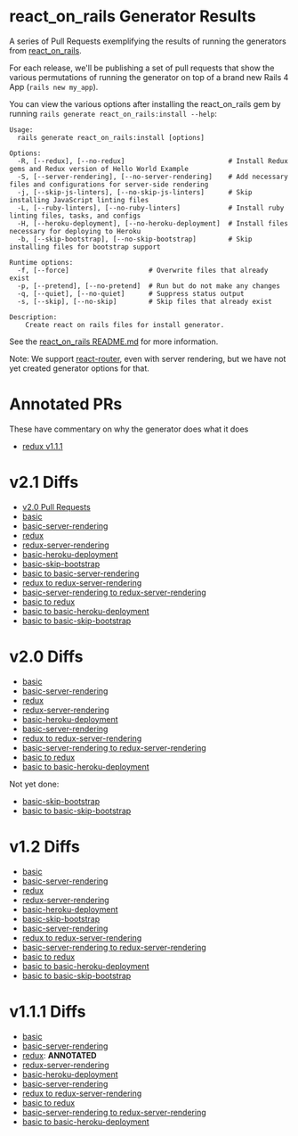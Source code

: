 # react_on_rails Generator Results

A series of Pull Requests exemplifying the results of running the generators from [react_on_rails](https://github.com/shakacode/react_on_rails/).

For each release, we'll be publishing a set of pull requests that show the various permutations of running the generator on top of a brand new Rails 4 App (`rails new my_app`).

You can view the various options after installing the react_on_rails gem by running `rails generate react_on_rails:install --help`:

```
Usage:
  rails generate react_on_rails:install [options]

Options:
  -R, [--redux], [--no-redux]                          # Install Redux gems and Redux version of Hello World Example
  -S, [--server-rendering], [--no-server-rendering]    # Add necessary files and configurations for server-side rendering
  -j, [--skip-js-linters], [--no-skip-js-linters]      # Skip installing JavaScript linting files
  -L, [--ruby-linters], [--no-ruby-linters]            # Install ruby linting files, tasks, and configs
  -H, [--heroku-deployment], [--no-heroku-deployment]  # Install files necessary for deploying to Heroku
  -b, [--skip-bootstrap], [--no-skip-bootstrap]        # Skip installing files for bootstrap support

Runtime options:
  -f, [--force]                    # Overwrite files that already exist
  -p, [--pretend], [--no-pretend]  # Run but do not make any changes
  -q, [--quiet], [--no-quiet]      # Suppress status output
  -s, [--skip], [--no-skip]        # Skip files that already exist

Description:
    Create react on rails files for install generator.
```

See the [react_on_rails README.md](https://github.com/shakacode/react_on_rails/blob/master/README.md) for more information.

Note: We support [react-router](https://github.com/rackt/react-router/), even with server rendering, but we have not yet created generator options for that.

# Annotated PRs
These have commentary on why the generator does what it does
* [redux v1.1.1](https://github.com/shakacode/react_on_rails-generator-results/pull/123)

# v2.1 Diffs
* [v2.0 Pull Requests](https://github.com/shakacode/react_on_rails-generator-results/pulls)
* [basic](https://github.com/shakacode/react_on_rails-generator-results/pull/197)
* [basic-server-rendering](https://github.com/shakacode/react_on_rails-generator-results/pull/198)
* [redux](https://github.com/shakacode/react_on_rails-generator-results/pull/199)
* [redux-server-rendering](https://github.com/shakacode/react_on_rails-generator-results/pull/200)
* [basic-heroku-deployment](https://github.com/shakacode/react_on_rails-generator-results/pull/201)
* [basic-skip-bootstrap](https://github.com/shakacode/react_on_rails-generator-results/pull/202)
* [basic to basic-server-rendering](https://github.com/shakacode/react_on_rails-generator-results/pull/203)
* [redux to redux-server-rendering](https://github.com/shakacode/react_on_rails-generator-results/pull/204)
* [basic-server-rendering to redux-server-rendering](https://github.com/shakacode/react_on_rails-generator-results/pull/204)
*	[basic to redux](https://github.com/shakacode/react_on_rails-generator-results/pull/206)
* [basic to basic-heroku-deployment](https://github.com/shakacode/react_on_rails-generator-results/pull/207)
* [basic to basic-skip-bootstrap](https://github.com/shakacode/react_on_rails-generator-results/pull/208)

# v2.0 Diffs
* [basic](https://github.com/shakacode/react_on_rails-generator-results/pull/187)
* [basic-server-rendering](https://github.com/shakacode/react_on_rails-generator-results/pull/188)
* [redux](https://github.com/shakacode/react_on_rails-generator-results/pull/189)
* [redux-server-rendering](https://github.com/shakacode/react_on_rails-generator-results/pull/190)
* [basic-heroku-deployment](https://github.com/shakacode/react_on_rails-generator-results/pull/191)
* [basic-server-rendering](https://github.com/shakacode/react_on_rails-generator-results/pull/192)
* [redux to redux-server-rendering](https://github.com/shakacode/react_on_rails-generator-results/pull/193)
* [basic-server-rendering to redux-server-rendering](https://github.com/shakacode/react_on_rails-generator-results/pull/194)
*	[basic to redux](https://github.com/shakacode/react_on_rails-generator-results/pull/195)
* [basic to basic-heroku-deployment](https://github.com/shakacode/react_on_rails-generator-results/pull/196)

Not yet done:
* [basic-skip-bootstrap](https://github.com/shakacode/react_on_rails-generator-results/pull/197)
* [basic to basic-skip-bootstrap](https://github.com/shakacode/react_on_rails-generator-results/pull/198)

# v1.2 Diffs
* [basic](https://github.com/shakacode/react_on_rails-generator-results/pull/144)
* [basic-server-rendering](https://github.com/shakacode/react_on_rails-generator-results/pull/145)
* [redux](https://github.com/shakacode/react_on_rails-generator-results/pull/146)
* [redux-server-rendering](https://github.com/shakacode/react_on_rails-generator-results/pull/147)
* [basic-heroku-deployment](https://github.com/shakacode/react_on_rails-generator-results/pull/148)
* [basic-skip-bootstrap](https://github.com/shakacode/react_on_rails-generator-results/pull/149)
* [basic-server-rendering](https://github.com/shakacode/react_on_rails-generator-results/pull/150)
* [redux to redux-server-rendering](https://github.com/shakacode/react_on_rails-generator-results/pull/151)
* [basic-server-rendering to redux-server-rendering](https://github.com/shakacode/react_on_rails-generator-results/pull/152)
*	[basic to redux](https://github.com/shakacode/react_on_rails-generator-results/pull/153)
* [basic to basic-heroku-deployment](https://github.com/shakacode/react_on_rails-generator-results/pull/154)
* [basic to basic-skip-bootstrap](https://github.com/shakacode/react_on_rails-generator-results/pull/155)

# v1.1.1 Diffs
* [basic](https://github.com/shakacode/react_on_rails-generator-results/pull/121)
* [basic-server-rendering](https://github.com/shakacode/react_on_rails-generator-results/pull/122)
* [redux](https://github.com/shakacode/react_on_rails-generator-results/pull/123): **ANNOTATED**
* [redux-server-rendering](https://github.com/shakacode/react_on_rails-generator-results/pull/124)
* [basic-heroku-deployment](https://github.com/shakacode/react_on_rails-generator-results/pull/125)
* [basic-server-rendering](https://github.com/shakacode/react_on_rails-generator-results/pull/126)
* [redux to redux-server-rendering](https://github.com/shakacode/react_on_rails-generator-results/pull/127)
*	[basic to redux](https://github.com/shakacode/react_on_rails-generator-results/pull/129)
* [basic-server-rendering to redux-server-rendering](https://github.com/shakacode/react_on_rails-generator-results/pull/128)
* [basic to basic-heroku-deployment](https://github.com/shakacode/react_on_rails-generator-results/pull/130)
